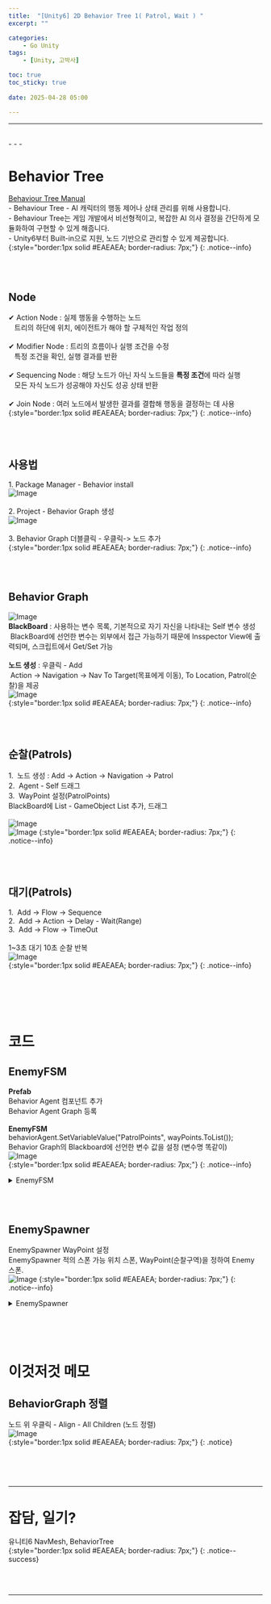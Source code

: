 ```yaml
---
title:  "[Unity6] 2D Behavior Tree 1( Patrol, Wait ) "
excerpt: ""

categories:
    - Go Unity
tags:
    - [Unity, 고박사]

toc: true
toc_sticky: true
 
date: 2025-04-28 05:00

---
```

- - -


<br>
- - - 

# Behavior Tree
[Behaviour Tree Manual](https://docs.unity3d.com/Packages/com.unity.behavior@1.0/manual/index.html)  
-&nbsp;Behaviour Tree - AI 캐릭터의 행동 제어나 상태 관리를 위해 사용합니다.  
-&nbsp;Behaviour Tree는 게임 개발에서 비선형적이고, 복잡한 AI 의사 결정을 간단하게 모듈화하여 구현할 수 있게 해줍니다.  
-&nbsp;Unity6부터 Built-in으로 지원, 노드 기반으로 관리할 수 있게 제공합니다.  
{:style="border:1px solid #EAEAEA; border-radius: 7px;"}
{: .notice--info}  

<br><br>

## Node
✔ Action Node : 실제 행동을 수행하는 노드  
&nbsp;&nbsp; 트리의 하단에 위치, 에이전트가 해야 할 구체적인 작업 정의  
&nbsp;  
✔ Modifier Node : 트리의 흐름이나 실행 조건을 수정  
&nbsp;&nbsp; 특정 조건을 확인, 실행 결과를 반환  
&nbsp;  
✔ Sequencing Node : 해당 노드가 아닌 자식 노드들을 **특정 조건**에 따라 실행  
&nbsp;&nbsp; 모든 자식 노드가 성공해야 자신도 성공 상태 반환  
&nbsp;  
✔ Join Node : 여러 노드에서 발생한 결과를 결합해 행동을 결정하는 데 사용  
{:style="border:1px solid #EAEAEA; border-radius: 7px;"}
{: .notice--info}  

<br><br>

## 사용법
1.&nbsp;Package Manager - Behavior install  
![Image](https://github.com/levell1/levell1.github.io/blob/main/Image/Unity6_AiNav/Behavior1.png?raw=true)  
&nbsp;  
2.&nbsp;Project - Behavior Graph 생성  
![Image](https://github.com/levell1/levell1.github.io/blob/main/Image/Unity6_AiNav/Behavior2.png?raw=true)  
&nbsp;  
3.&nbsp;Behavior Graph 더블클릭 - 우클릭-> 노드 추가    
{:style="border:1px solid #EAEAEA; border-radius: 7px;"}
{: .notice--info}  

<br><br>

## Behavior Graph
![Image](https://github.com/levell1/levell1.github.io/blob/main/Image/Unity6_AiNav/Behavior3.png?raw=true)  
**BlackBoard** : 사용하는 변수 목록, 기본적으로 자기 자신을 나타내는 Self 변수 생성  
&nbsp;BlackBoard에 선언한 변수는 외부에서 접근 가능하기 때문에 Insspector View에 출력되며, 스크립트에서 Get/Set 가능  
&nbsp;  
**노드 생성** : 우클릭 - Add  
&nbsp;Action -> Navigation -> Nav To Target(목표에게 이동), To Location, Patrol(순찰)을 제공  
![Image](https://github.com/levell1/levell1.github.io/blob/main/Image/Unity6_AiNav/Behavior4.png?raw=true)  
{:style="border:1px solid #EAEAEA; border-radius: 7px;"}
{: .notice--info}  

<br><br>

## 순찰(Patrols)
1.&nbsp; 노드 생성 : Add -> Action -> Navigation -> Patrol  
2.&nbsp; Agent - Self 드래그  
3.&nbsp; WayPoint 설정(PatrolPoints)  
BlackBoard에 List - GameObject List 추가, 드래그  
&nbsp;  
![Image](https://github.com/levell1/levell1.github.io/blob/main/Image/Unity6_AiNav/Behavior5.png?raw=true)  
![Image](https://github.com/levell1/levell1.github.io/blob/main/Image/Unity6_AiNav/Behavior5_2.png?raw=true)
{:style="border:1px solid #EAEAEA; border-radius: 7px;"}
{: .notice--info}  

<br><br>

## 대기(Patrols)
1.&nbsp; Add -> Flow -> Sequence  
2.&nbsp; Add -> Action -> Delay - Wait(Range)  
3.&nbsp; Add -> Flow -> TimeOut   
&nbsp;  
1~3초 대기 10초 순찰 반복  
![Image](https://github.com/levell1/levell1.github.io/blob/main/Image/Unity6_AiNav/Behavior6.png?raw=true)  
{:style="border:1px solid #EAEAEA; border-radius: 7px;"}
{: .notice--info}  


<br><br><br><br>

# 코드

## EnemyFSM
**Prefab**  
Behavior Agent 컴포넌트 추가  
Behavior Agent Graph 등록  
&nbsp;  
**EnemyFSM**  
behaviorAgent.SetVariableValue("PatrolPoints", wayPoints.ToList());  
Behavior Graph의 Blackboard에 선언한 변수 값을 설정 (변수명 똑같이)  
![Image](https://github.com/levell1/levell1.github.io/blob/main/Image/Unity6_AiNav/Behavior7.png?raw=true)  
{:style="border:1px solid #EAEAEA; border-radius: 7px;"}
{: .notice--info} 

<details>
<summary>EnemyFSM</summary>
<div class="notice--primary" markdown="1"> 

```c# 
using System.Linq;
using UnityEngine;
using UnityEngine.AI;
using Unity.Behavior;

public class EnemyFSM : MonoBehaviour
{
	private	Transform			target;
	private	NavMeshAgent		navMeshAgent;
	private	BehaviorGraphAgent	behaviorAgent;

	public void Setup(Transform target, GameObject[] wayPoints)
	{
		this.target = target;

		navMeshAgent	= GetComponent<NavMeshAgent>();
		behaviorAgent	= GetComponent<BehaviorGraphAgent>();
		navMeshAgent.updateRotation = false;
		navMeshAgent.updateUpAxis = false;

		behaviorAgent.SetVariableValue("PatrolPoints", wayPoints.ToList());
	}
}
```
</div>
</details>

<br><br>

## EnemySpawner
EnemySpawner WayPoint 설정  
EnemySpawner 적의 스폰 가능 위치 스폰, WayPoint(순찰구역)을 정하여 Enemy 스폰.  
![Image](https://github.com/levell1/levell1.github.io/blob/main/Image/Unity6_AiNav/Behavior8.png?raw=true)
{:style="border:1px solid #EAEAEA; border-radius: 7px;"}
{: .notice--info} 

<details>
<summary>EnemySpawner</summary>
<div class="notice--primary" markdown="1"> 

```c# 
using System.Collections.Generic;
using UnityEngine;
using UnityEngine.Tilemaps;

public class EnemySpawner : MonoBehaviour
{
	[SerializeField]
	private	Tilemap			tilemap;
	[SerializeField]
	private	GameObject		enemyPrefab;
	[SerializeField]
	private	Transform		target;
	[SerializeField]
	private	int				enemyCount = 10;

	private	Vector3			offset = new Vector3(0.5f, 0.5f, 0);
	private	List<Vector3>	possibleTiles = new List<Vector3>();

	[System.Serializable]
	private struct WayPointData
	{
		public GameObject[] wayPoints;
	}
	[SerializeField]
	private	WayPointData[]	wayPointData;

	private void Awake()
	{
		// Tilemap의 Bounds 재설정 (맵을 수정했을 때 Bounds가 변경되지 않는 문제 해결)
		tilemap.CompressBounds();
		// 타일맵의 모든 타일을 대상으로 적 배치가 가능한 타일 계산
		CalculatePossibleTiles();

		// 임의의 타일에 enemyCount 숫자만큼 적 생성
		for ( int i = 0; i < enemyCount; ++ i )
		{
			int index	 = Random.Range(0, possibleTiles.Count);
			int wayIndex = Random.Range(0, wayPointData.Length);
			GameObject clone = Instantiate(enemyPrefab, possibleTiles[index], Quaternion.identity, transform);
			clone.GetComponent<EnemyFSM>().Setup(target, wayPointData[wayIndex].wayPoints);
		}
	}

	private void CalculatePossibleTiles()
	{
		BoundsInt	bounds	 = tilemap.cellBounds;
		// 타일맵 내부 모든 타일의 정보를 불러와 allTiles 배열에 저장
		TileBase[]	allTiles = tilemap.GetTilesBlock(bounds);

		// 외곽 라인을 제외한 모든 타일 검사
		for ( int y = 1; y < bounds.size.y-1; ++ y )
		{
			for ( int x = 1; x < bounds.size.x-1; ++ x )
			{
				// [y * bounds.size.x + x]번째 방의 타일 정보를 불러옴
				TileBase tile = allTiles[y * bounds.size.x + x];
				// 해당 타일이 비어있지 않으면 적 배치 가능 타일로 판단
				if ( tile != null )
				{
					Vector3Int	localPosition	= bounds.position + new Vector3Int(x, y);
					Vector3		position		= tilemap.CellToWorld(localPosition) + offset;
					position.z = 0;
					possibleTiles.Add(position);
				}
			}
		}
	}
}
```
</div>
</details>

<br><br><br>

# 이것저것 메모

## BehaviorGraph 정렬  
노드 위 우클릭 - Align - All Children (노드 정렬)  
![Image](https://github.com/levell1/levell1.github.io/blob/main/Image/Unity6_AiNav/Behavior9.png?raw=true)  
{:style="border:1px solid #EAEAEA; border-radius: 7px;"}
{: .notice} 


<br><br><br>
- - - 

# 잡담, 일기?
유니티6 NavMesh, BehaviorTree  
{:style="border:1px solid #EAEAEA; border-radius: 7px;"}
{: .notice--success}  


<br><br>
- - -